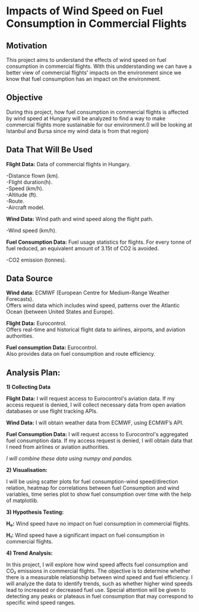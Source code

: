 # Impacts of Wind Speed on Fuel Consumption in Commercial Flights
## Motivation
 This project aims to  understand the effects of wind speed on fuel consumption in commercial flights. With this undderstanding we can have a better view of commercial flights' impacts on the environment since we know that fuel consumption has an impact on the environment. 
  
## Objective
 During this project, how fuel consumption in commercial flights is affected by wind speed at Hungary will be analyzed to find a way to make commercial flights more sustainable for our environment.(I will be looking at Istanbul and Bursa since my wind data is from that region)  
   
## Data That Will Be Used
**Flight Data:** Data of commercial flights in Hungary.  
  
-Distance flown (km).  
-Flight duration(h).  
-Speed (km/h).  
-Altitude (ft).  
-Route.  
-Aircraft model.  
  
**Wind Data:** Wind path and wind speed along the flight path.  
  
-Wind speed (km/h).     
  
**Fuel Consumption Data:** Fuel usage statistics for flights. For every tonne of fuel reduced, an equivalent amount of 3.15t of CO2 is avoided.  
  
-CO2 emission (tonnes). 
  
## Data Source
**Wind data:** ECMWF (European Centre for Medium-Range Weather Forecasts).  
Offers wind data which includes wind speed, patterns over the Atlantic Ocean (between United States and Europe).  
  
**Flight Data:** Eurocontrol.  
Offers real-time and historical flight data to airlines, airports, and aviation authorities.  
  
**Fuel consumption Data:** Eurocontrol.  
Also provides data on fuel consumption and route efficiency.  

## Analysis Plan:
**1) Collecting Data**  
  
**Flight Data:** I will request access to Eurocontrol's aviation data. If my access request is denied, I will collect necessary data from open aviation databases or use flight tracking APIs.  
  
**Wind Data:** I will obtain weather data from ECMWF, using ECMWF’s API.  
  
**Fuel Consumption Data:** I will request access to Eurocontrol's aggregated fuel consumption data. If my access request is denied, I will obtain data that I need from airlines or aviation authorities.  

  *I will combine these data using numpy and pandas.*  
  
**2) Visualisation:**  
  
  I will be using scatter plots for fuel consumption-wind speed/direction relation, heatmap for  correlations between fuel Consumption and wind variables, time series plot to show fuel consumption over time with the help of matplotlib.  

**3) Hypothesis Testing:**  

**H₀:** Wind speed have no impact on fuel consumption in commercial flights.  
  
**H₁:** Wind speed have a significant impact on fuel consumption in commercial flights.  

**4) Trend Analysis:**  

 In this project, I will explore how wind speed affects fuel consumption and CO₂ emissions in commercial flights. The objective is to determine whether there is a measurable relationship between wind speed and fuel efficiency. I will analyze the data to identify trends, such as whether higher wind speeds lead to increased or decreased fuel use. Special attention will be given to detecting any peaks or plateaus in fuel consumption that may correspond to specific wind speed ranges. 
  
   
  
  
  

